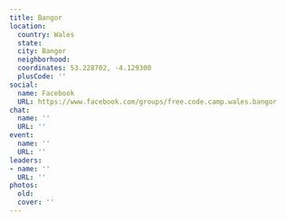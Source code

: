 ```yaml
---
title: Bangor
location:
  country: Wales
  state: 
  city: Bangor
  neighborhood: 
  coordinates: 53.228702, -4.129300
  plusCode: ''
social:
  name: Facebook
  URL: https://www.facebook.com/groups/free.code.camp.wales.bangor
chat:
  name: ''
  URL: ''
event:
  name: ''
  URL: ''
leaders:
- name: ''
  URL: ''
photos:
  old: 
  cover: ''
---
```

